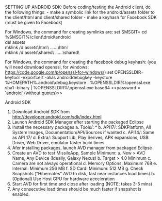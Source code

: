 SETTING UP ANDROID SDK:
  Before coding/testing the Android client, do the following things: 
    - make a symbolic link for the android/assets folder to the client/html and client/shared folder
    - make a keyhash for Facebook SDK (must be given to Facebook)

  For Windows, the command for creating symlinks are:
    set SMSGIT=
    cd %SMSGIT%\client\droid\android\
    del assets\
    mklink /d assets\html\ ..\..\..\html\
    mklink /d assets\shared\ ..\..\..\shared\

  For Windows, the command for creating the facebook debug keyhash: (you will need download openssl, for windows: https://code.google.com/p/openssl-for-windows/)
    set OPENSSLDIR=
    keytool -exportcert -alias androiddebugkey -keystore %HOMEPATH%\.android\debug.keystore | %OPENSSLDIR%\openssl.exe sha1 -binary | %OPENSSLDIR%\openssl.exe base64
    <<password = 'android' (without quotes)>>



Android SDK
1. Download Android SDK from http://developer.android.com/sdk/index.html
2. Launch Android SDK Manager after starting the packaged Eclipse
3. Install the necessary packages
	a. Tools/: *
	b. API17/: SDKPlatform, All System Images, Documentation/API/Sources if wanted
	c. API14/: Same as API 17/
	d. Extra/: Support Lib, Play Serives, APK expansions, USB Driver, Web Driver, emulator faster build times
4. Afer installing packages, launch AVD manager from packaged Eclipse
5. Create an AVD to test MissileApp, Sample Minimum:
	a. New > AVD Name, Any Device (Ideally, Galaxy Nexus)
	b. Target > 4.0 Minimum
	c. Camera are not always operational
	d. Memory Options: Maximum 768
	e. Internal: Minimum 256 MB 
	f. SD Card: Minimum: 512 MB
	g. Check Snapshots ("Hibernates" AVD to disk, fast near instances load times)
	h. (Optional) Use Host GPU for hardware acceleration
6. Start AVD for first time and close after loading (NOTE: takes 3-5 mins)
7. Any consecutive load times should be much faster if snapshot is enabled. 
